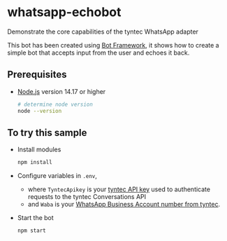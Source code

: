 # whatsapp-echobot

Demonstrate the core capabilities of the tyntec WhatsApp adapter

This bot has been created using [Bot Framework](https://dev.botframework.com), it shows how to create a simple bot that accepts input from the user and echoes it back.

## Prerequisites

- [Node.js](https://nodejs.org) version 14.17 or higher

    ```bash
    # determine node version
    node --version
    ```

## To try this sample

- Install modules

    ```bash
    npm install
    ```
- Configure variables in `.env`,
  - where `TyntecApikey` is your [tyntec API key](https://www.tyntec.com/docs/faq-whatsapp-business-onboarding-how-can-i-get-api-key-setup-my-whatsapp-business-account)
    used to authenticate requests to the tyntec Conversations API
  - and `Waba` is your [WhatsApp Business Account number from tyntec](https://www.tyntec.com/docs/whatsapp-business-api-account-information-get-started#toc--set-up-your-whatsapp-business-account-waba-).
- Start the bot

    ```bash
    npm start
    ```

